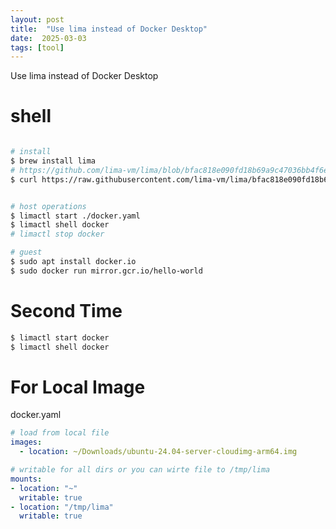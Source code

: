 ```yaml
---
layout: post
title:  "Use lima instead of Docker Desktop"
date:  2025-03-03
tags: [tool]
---
```


Use lima instead of Docker Desktop

# shell

```sh

# install
$ brew install lima
# https://github.com/lima-vm/lima/blob/bfac818e090fd18b69a9c47036bb4f6e4855f694/templates/docker.yaml
$ curl https://raw.githubusercontent.com/lima-vm/lima/bfac818e090fd18b69a9c47036bb4f6e4855f694/templates/docker.yaml > docker.yaml


# host operations
$ limactl start ./docker.yaml
$ limactl shell docker
# limactl stop docker

# guest
$ sudo apt install docker.io
$ sudo docker run mirror.gcr.io/hello-world
```

# Second Time

```sh
$ limactl start docker
$ limactl shell docker
```


# For Local Image

docker.yaml

```yaml
# load from local file
images:
  - location: ~/Downloads/ubuntu-24.04-server-cloudimg-arm64.img

# writable for all dirs or you can wirte file to /tmp/lima
mounts:
- location: "~"
  writable: true
- location: "/tmp/lima"
  writable: true
```
